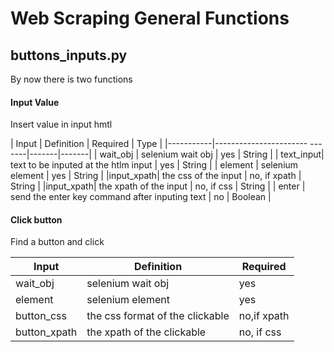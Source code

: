 # Web Scraping General Functions #

## buttons_inputs.py ##

By now there is two functions


#### Input Value ####


Insert value in input hmtl 

| Input     | Definition                            | Required | Type |
|-----------|-----------------------	-------|-------|-------|
|  wait_obj | selenium wait obj                     |	yes    | String |
| text_input| text to be inputed at the htlm input  |   yes    | String |
| element   | selenium element                      |   yes    | String |
|input_xpath| the css of the input                |   no, if xpath   | String |
|input_xpath| the xpath of the input                |   no, if css     | String |
| enter     | send the enter key command after inputing text          | no      | Boolean |

#### Click button ####

Find a button and click 

| Input     | Definition                            | Required |
|------|------------------------------|-------|
|  wait_obj | selenium wait obj                     |	yes    |
| element   | selenium element                      |   yes    |
| button_css | the css format of the clickable           |   no,if xpath     |
|button_xpath| the xpath of the clickable                |   no, if css     |
